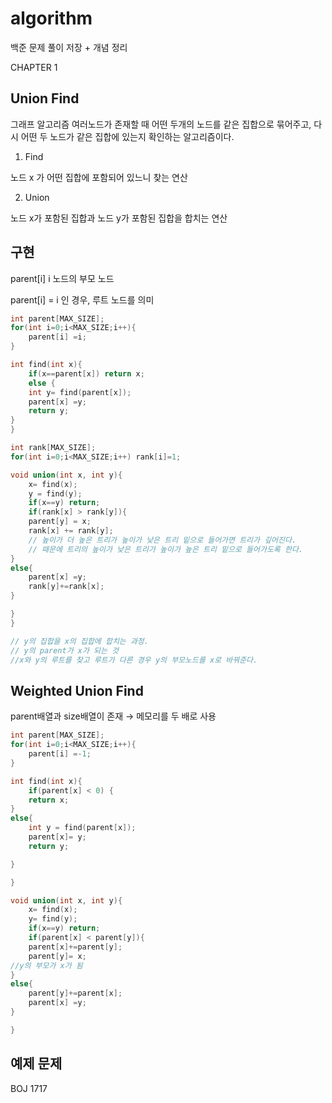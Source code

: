 # algorithm
백준 문제 풀이 저장 + 개념 정리








CHAPTER 1 
## Union Find
그래프 알고리즘
여러노드가 존재할 때 어떤 두개의 노드를 같은 집합으로 묶어주고, 다시 어떤 두 노드가 같은 집합에 있는지 확인하는 알고리즘이다.

1) Find

노드 x 가 어떤 집합에 포함되어 있느니 찾는 연산

2) Union

노드 x가 포함된 집합과 노드 y가 포함된 집합을 합치는 연산

## 구현

parent[i] i 노드의 부모 노드

parent[i] = i 인 경우, 루트 노드를 의미

```cpp
int parent[MAX_SIZE];
for(int i=0;i<MAX_SIZE;i++){
	parent[i] =i;
}
```

```cpp
int find(int x){
	if(x==parent[x]) return x;
	else {
	int y= find(parent[x]);
	parent[x] =y;
	return y;
}
}
```

```cpp
int rank[MAX_SIZE];
for(int i=0;i<MAX_SIZE;i++) rank[i]=1;

void union(int x, int y){
	x= find(x);
	y = find(y);
	if(x==y) return;
	if(rank[x] > rank[y]){
	parent[y] = x;
	rank[x] += rank[y];
	// 높이가 더 높은 트리가 높이가 낮은 트리 밑으로 들어가면 트리가 깊어진다.
	// 때문에 트리의 높이가 낮은 트리가 높이가 높은 트리 밑으로 들어가도록 한다.
}
else{
	parent[x] =y;
	rank[y]+=rank[x];
}

}
}

// y의 집합을 x의 집합에 합치는 과정.
// y의 parent가 x가 되는 것
//x와 y의 루트를 찾고 루트가 다른 경우 y의 부모노드를 x로 바꿔준다.

```

## Weighted Union Find

parent배열과 size배열이 존재 → 메모리를 두 배로 사용

```cpp
int parent[MAX_SIZE];
for(int i=0;i<MAX_SIZE;i++){
	parent[i] =-1;
}

int find(int x){
	if(parent[x] < 0) {
	return x;
}
else{
	int y = find(parent[x]);
	parent[x]= y;
	return y;

}

}

void union(int x, int y){
	x= find(x);
	y= find(y);
	if(x==y) return;
	if(parent[x] < parent[y]){
	parent[x]+=parent[y];
	parent[y]= x;
//y의 부모가 x가 됨
}
else{
	parent[y]+=parent[x];
	parent[x] =y;
}

}
```

## 예제 문제

BOJ 1717
